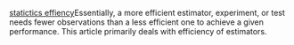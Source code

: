 [statictics effiency](https://en.wikipedia.org/wiki/Efficiency_(statistics))Essentially, a more efficient estimator, experiment, or test needs fewer observations than a less efficient one to achieve a given performance. This article primarily deals with efficiency of estimators.
